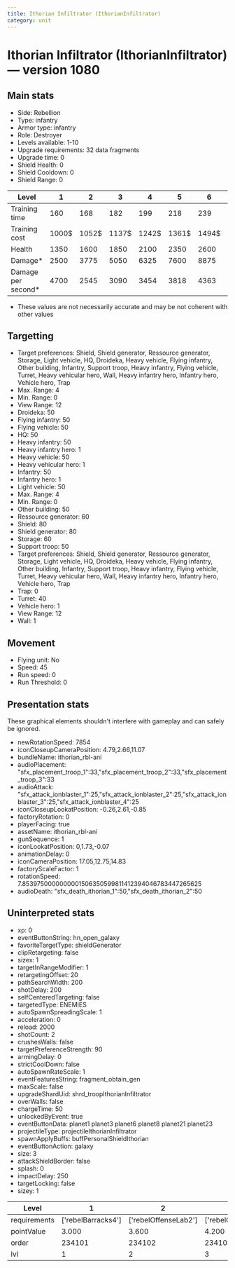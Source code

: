 ```yaml
---
title: Ithorian Infiltrator (IthorianInfiltrator)
category: unit
---
```


# Ithorian Infiltrator (IthorianInfiltrator) — version 1080

## Main stats

  * Side: Rebellion
  * Type: infantry
  * Armor type: infantry
  * Role: Destroyer
  * Levels available: 1-10
  * Upgrade requirements: 32 data fragments
  * Upgrade time: 0
  * Shield Health: 0
  * Shield Cooldown: 0
  * Shield Range: 0

|Level             |1    |2    |3    |4    |5    |6    |7    |8    |9    |10   |
|------------------|-----|-----|-----|-----|-----|-----|-----|-----|-----|-----|
|Training time     |160  |168  |182  |199  |218  |239  |262  |287  |313  |340  |
|Training cost     |1000$|1052$|1137$|1242$|1361$|1494$|1638$|1791$|1954$|2125$|
|Health            |1350 |1600 |1850 |2100 |2350 |2600 |2850 |3100 |3350 |3600 |
|Damage*           |2500 |3775 |5050 |6325 |7600 |8875 |10150|11425|12700|13975|
|Damage per second*|4700 |2545 |3090 |3454 |3818 |4363 |4909 |5272 |5636 |6545 |

* These values are not necessarily accurate and may be not coherent with other values

## Targetting

  * Target preferences: Shield, Shield generator, Ressource generator, Storage, Light vehicle, HQ, Droideka, Heavy vehicle, Flying infantry, Other building, Infantry, Support troop, Heavy infantry, Flying vehicle, Turret, Heavy vehicular hero, Wall, Heavy infantry hero, Infantry hero, Vehicle hero, Trap
  * Max. Range: 4
  * Min. Range: 0
  * View Range: 12
  * Droideka: 50
  * Flying infantry: 50
  * Flying vehicle: 50
  * HQ: 50
  * Heavy infantry: 50
  * Heavy infantry hero: 1
  * Heavy vehicle: 50
  * Heavy vehicular hero: 1
  * Infantry: 50
  * Infantry hero: 1
  * Light vehicle: 50
  * Max. Range: 4
  * Min. Range: 0
  * Other building: 50
  * Ressource generator: 60
  * Shield: 80
  * Shield generator: 80
  * Storage: 60
  * Support troop: 50
  * Target preferences: Shield, Shield generator, Ressource generator, Storage, Light vehicle, HQ, Droideka, Heavy vehicle, Flying infantry, Other building, Infantry, Support troop, Heavy infantry, Flying vehicle, Turret, Heavy vehicular hero, Wall, Heavy infantry hero, Infantry hero, Vehicle hero, Trap
  * Trap: 0
  * Turret: 40
  * Vehicle hero: 1
  * View Range: 12
  * Wall: 1

## Movement

  * Flying unit: No
  * Speed: 45
  * Run speed: 0
  * Run Threshold: 0

## Presentation stats

These graphical elements shouldn't interfere with gameplay and can safely be ignored.

  * newRotationSpeed: 7854
  * iconCloseupCameraPosition: 4.79,2.66,11.07
  * bundleName: ithorian_rbl-ani
  * audioPlacement: "sfx_placement_troop_1":33,"sfx_placement_troop_2":33,"sfx_placement_troop_3":33
  * audioAttack: "sfx_attack_ionblaster_1":25,"sfx_attack_ionblaster_2":25,"sfx_attack_ionblaster_3":25,"sfx_attack_ionblaster_4":25
  * iconCloseupLookatPosition: -0.26,2.61,-0.85
  * factoryRotation: 0
  * playerFacing: true
  * assetName: ithorian_rbl-ani
  * gunSequence: 1
  * iconLookatPosition: 0,1.73,-0.07
  * animationDelay: 0
  * iconCameraPosition: 17.05,12.75,14.83
  * factoryScaleFactor: 1
  * rotationSpeed: 7.8539750000000001506350599811412394046783447265625
  * audioDeath: "sfx_death_ithorian_1":50,"sfx_death_ithorian_2":50

## Uninterpreted stats

  * xp: 0
  * eventButtonString: hn_open_galaxy
  * favoriteTargetType: shieldGenerator
  * clipRetargeting: false
  * sizex: 1
  * targetInRangeModifier: 1
  * retargetingOffset: 20
  * pathSearchWidth: 200
  * shotDelay: 200
  * selfCenteredTargeting: false
  * targetedType: ENEMIES
  * autoSpawnSpreadingScale: 1
  * acceleration: 0
  * reload: 2000
  * shotCount: 2
  * crushesWalls: false
  * targetPreferenceStrength: 90
  * armingDelay: 0
  * strictCoolDown: false
  * autoSpawnRateScale: 1
  * eventFeaturesString: fragment_obtain_gen
  * maxScale: false
  * upgradeShardUid: shrd_troopIthorianInfiltrator
  * overWalls: false
  * chargeTime: 50
  * unlockedByEvent: true
  * eventButtonData: planet1 planet3 planet6 planet8 planet21 planet23
  * projectileType: projectileIthorianInfiltrator
  * spawnApplyBuffs: buffPersonalShieldIthorian
  * eventButtonAction: galaxy
  * size: 3
  * attackShieldBorder: false
  * splash: 0
  * impactDelay: 250
  * targetLocking: false
  * sizey: 1

|Level       |1                 |2                   |3                   |4                   |5                   |6                   |7                   |8                   |9                   |10                   |
|------------|------------------|--------------------|--------------------|--------------------|--------------------|--------------------|--------------------|--------------------|--------------------|---------------------|
|requirements|['rebelBarracks4']|['rebelOffenseLab2']|['rebelOffenseLab3']|['rebelOffenseLab4']|['rebelOffenseLab5']|['rebelOffenseLab6']|['rebelOffenseLab7']|['rebelOffenseLab8']|['rebelOffenseLab9']|['rebelOffenseLab10']|
|pointValue  |3.000             |3.600               |4.200               |4.800               |5.400               |6.000               |6.600               |7.200               |7.800               |9.000                |
|order       |234101            |234102              |234103              |234104              |234105              |234106              |234107              |234108              |234109              |234110               |
|lvl         |1                 |2                   |3                   |4                   |5                   |6                   |7                   |8                   |9                   |10                   |

